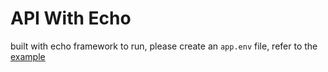 # API With Echo

built with echo framework
to run, please create an `app.env` file, refer to the [example](app.env.example)